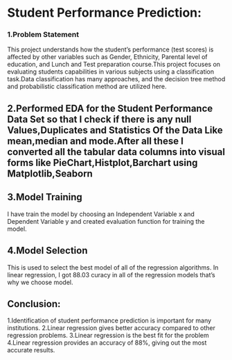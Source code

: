 # Student Performance Prediction:

### 1.Problem Statement 
  This project understands how the student’s performance (test scores) is affected by other variables such as Gender, Ethnicity, Parental level of education, and Lunch and Test preparation course.This project focuses on evaluating students capabilities in various subjects using a classification task.Data classification has many approaches, and the decision tree method and probabilistic classification method are utilized here.

## 2.Performed EDA for the Student Performance Data Set so that I check if there is any null  Values,Duplicates and Statistics Of the Data Like mean,median and mode.After all these I converted all the tabular data columns into visual forms like PieChart,Histplot,Barchart using Matplotlib,Seaborn

## 3.Model Training
  I have train the model by choosing an Independent Variable x and Dependent Variable y
  and created evaluation function for training the model.

## 4.Model Selection
This is used to select the best model of all of the regression algorithms. In linear regression, I got 88.03 curacy in all of the regression models that’s why we choose model.

## Conclusion:
1.Identification of student performance prediction is important for many institutions.
2.Linear regression gives better accuracy compared to other regression problems.
3.Linear regression is the best fit for the problem
4.Linear regression provides an accuracy of 88%, giving out the most accurate results.

